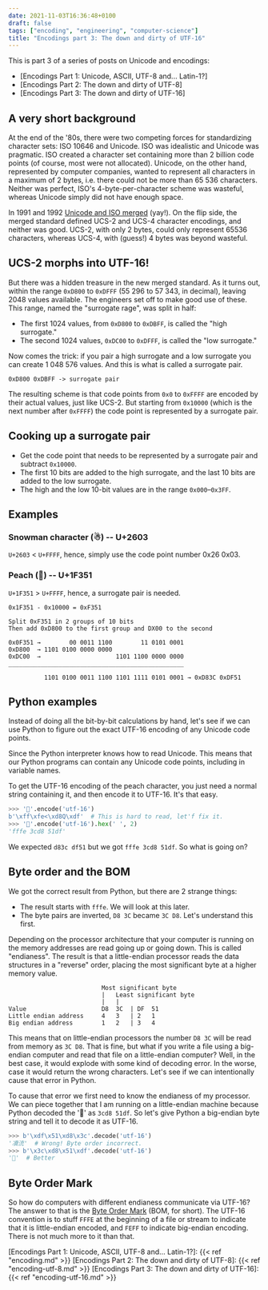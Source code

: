 ```yaml
---
date: 2021-11-03T16:36:48+0100
draft: false
tags: ["encoding", "engineering", "computer-science"]
title: "Encodings part 3: The down and dirty of UTF-16"
---
```


This is part 3 of a series of posts on Unicode and encodings:

- [Encodings Part 1: Unicode, ASCII, UTF-8 and... Latin-1?]
- [Encodings Part 2: The down and dirty of UTF-8]
- [Encodings Part 3: The down and dirty of UTF-16]

A very short background
-----------------------

At the end of the '80s, there were two competing forces for standardizing
character sets: ISO 10646 and Unicode. ISO was idealistic and Unicode was
pragmatic. ISO created a character set containing more than 2 billion code
points (of course, most were not allocated). Unicode, on the other hand,
represented by computer companies, wanted to represent all characters in a
maximum of 2 bytes, i.e. there could not be more than 65 536 characters. Neither
was perfect, ISO's 4-byte-per-character scheme was wasteful, whereas Unicode
simply did not have enough space.

In 1991 and 1992 [Unicode and ISO merged] (yay!). On the flip side, the merged
standard defined UCS-2 and UCS-4 character encodings, and neither was good.
UCS-2, with only 2 bytes, could only represent 65536 characters, whereas UCS-4,
with (guess!) 4 bytes was beyond wasteful.

UCS-2 morphs into UTF-16!
-------------------------

But there was a hidden treasure in the new merged standard. As it turns out,
within the range `0xD800` to `0xDFFF` (55 296 to 57 343, in decimal), leaving
2048 values available. The engineers set off to make good use of these.  This
range, named the "surrogate rage", was split in half:

- The first 1024 values, from `0xD800` to `0xDBFF`, is called the "high
  surrogate."
- The second 1024 values, `0xDC00` to `0xDFFF`, is called the "low surrogate."

Now comes the trick: if you pair a high surrogate and a low surrogate
you can create 1 048 576 values. And this is what is called a surrogate pair.

    0xD800 0xDBFF -> surrogate pair

The resulting scheme is that code points from `0x0` to `0xFFFF` are encoded by
their actual values, just like UCS-2. But starting from `0x10000` (which is the
next number after `0xFFFF`) the code point is represented by a surrogate pair.

Cooking up a surrogate pair
---------------------------

- Get the code point that needs to be represented by a surrogate pair and
  subtract `0x10000`.
- The first 10 bits are added to the high surrogate, and the last 10 bits are
  added to the low surrogate.
- The high and the low 10-bit values are in the range `0x000`–`0x3FF`.

Examples
--------

### Snowman character (☃) --  U+2603

`U+2603` < `U+FFFF`, hence, simply use the code point number 0x26 0x03.

### Peach (🍑) -- U+1F351

`U+1F351` > `U+FFFF`, hence, a surrogate pair is needed.

```text
0x1F351 - 0x10000 = 0xF351

Split 0xF351 in 2 groups of 10 bits
Then add 0xD800 to the first group and DX00 to the second

0x0F351 →        00 0011 1100        11 0101 0001
0xD800  → 1101 0100 0000 0000
0xDC00  →                     1101 1100 0000 0000
_________________________________________________

          1101 0100 0011 1100 1101 1111 0101 0001 → 0xD83C 0xDF51
```

Python examples
---------------

Instead of doing all the bit-by-bit calculations by hand, let's see if we can
use Python to figure out the exact UTF-16 encoding of any Unicode code points.

Since the Python interpreter knows how to read Unicode. This means that our
Python programs can contain any Unicode code points, including in variable
names.

To get the UTF-16 encoding of the peach character, you just need a normal string
containing it, and then encode it to UTF-16. It's that easy.

```python
>>> '🍑'.encode('utf-16')
b'\xff\xfe<\xd8Q\xdf'  # This is hard to read, let'f fix it.
>>> '🍑'.encode('utf-16').hex(' ', 2)
'fffe 3cd8 51df'
```

We expected `d83c df51` but we got `fffe 3cd8 51df`. So what is going on?

Byte order and the BOM
----------------------

We got the correct result from Python, but there are 2 strange things:

- The result starts with `fffe`. We will look at this later.
- The byte pairs are inverted, `D8 3C` became `3C D8`. Let's understand this
  first.

Depending on the processor architecture that your computer is running on the
memory addresses are read going up or going down. This is called "endianess".
The result is that a little-endian processor reads the data structures in a
"reverse" order, placing the most significant byte at a higher memory value.

```text
                          Most significant byte
                          |   Least significant byte
                          |   |
Value                     D8  3C  | DF  51
Little endian address     4   3   | 2   1
Big endian address        1   2   | 3   4
```

This means that on little-endian processors the number `D8 3C` will be read from
memory as `3C D8`. That is fine, but what if you write a file using a big-endian
computer and read that file on a little-endian computer?  Well, in the best
case, it would explode with some kind of decoding error.  In the worse, case it
would return the wrong characters. Let's see if we can intentionally cause that
error in Python.

To cause that error we first need to know the endianess of my processor.
We can piece together that I am running on a little-endian machine because
Python decoded the '🍑' as `3cd8 51df`. So let's give Python a big-endian
byte string and tell it to decode it as UTF-16.

```python
>>> b'\xdf\x51\xd8\x3c'.decode('utf-16')
'凟㳘'  # Wrong! Byte order incorrect.
>>> b'\x3c\xd8\x51\xdf'.decode('utf-16')
'🍑'  # Better
```

Byte Order Mark
---------------

So how do computers with different endianess communicate via UTF-16? The answer
to that is the [Byte Order Mark] (BOM, for short). The UTF-16 convention is to
stuff `FFFE` at the beginning of a file or stream to indicate that it is
little-endian encoded, and `FEFF` to indicate big-endian encoding. There is
not much more to it than that.


[Unicode and ISO merged]: http://www.unicode.org/versions/Unicode1.0.0/V2ch01.pdf
[Byte Order Mark]: https://en.wikipedia.org/wiki/Byte_order_mark
[Encodings Part 1: Unicode, ASCII, UTF-8 and... Latin-1?]: {{< ref "encoding.md" >}}
[Encodings Part 2: The down and dirty of UTF-8]: {{< ref "encoding-utf-8.md" >}}
[Encodings Part 3: The down and dirty of UTF-16]: {{< ref "encoding-utf-16.md" >}}